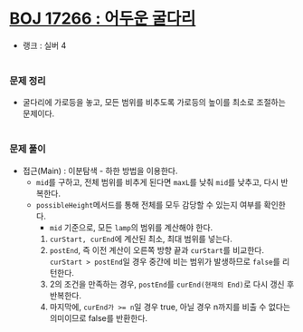 # [BOJ 17266 : 어두운 굴다리](https://www.acmicpc.net/problem/17266)
- 랭크 : 실버 4
  <br><br>
  
### 문제 정리
- 굴다리에 가로등을 놓고, 모든 범위를 비추도록 가로등의 높이를 최소로 조절하는 문제이다.
<br><br>

### 문제 풀이
- 접근(Main) : 이분탐색 - 하한 방법을 이용한다.
    - ``mid``를 구하고, 전체 범위를 비추게 된다면 ``maxL``를 낮춰 ``mid``를 낮추고, 다시 반복한다.
    - ``possibleHeight``메서드를 통해 전체를 모두 감당할 수 있는지 여부를 확인한다.
        - ``mid`` 기준으로, 모든 ``lamp``의 범위를 계산해야 한다.
        1. ``curStart, curEnd``에 계산된 최소, 최대 범위를 넣는다.
        2. ``postEnd``, 즉 이전 계산이 오른쪽 방향 끝과 ``curStart``를 비교한다. ``curStart > postEnd``일 경우 중간에 비는 범위가 발생하므로 ``false``를 리턴한다.
        3. 2의 조건을 만족하는 경우, ``postEnd``를 ``curEnd(현재의 End)``로 다시 갱신 후 반복한다.
        4. 마지막에, ``curEnd가 >= n``일 경우 true, 아닐 경우 n까지를 비출 수 없다는 의미이므로 false를 반환한다.

  

  
    
    


    
    


